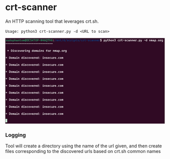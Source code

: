 # crt-scanner
An HTTP scanning tool that leverages crt.sh.

`Usage: python3 crt-scanner.py -d <URL to scan>`

![alt text](image.png)

### Logging
Tool will create a directory using the name of the url given, and then create files corresponding to the discovered urls based on crt.sh common names